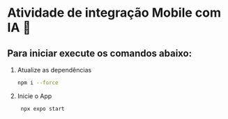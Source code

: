 # Atividade de integração Mobile com IA 👋

## Para iniciar execute os comandos abaixo:

1. Atualize as dependências

   ```bash
   npm i --force
   ```

2. Inicie o App

   ```bash
    npx expo start
   ```
   
